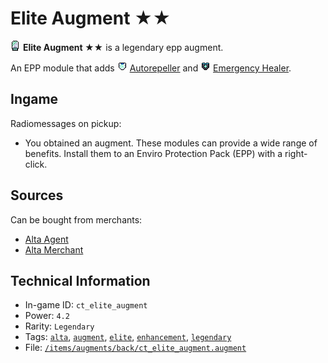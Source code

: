 # Elite Augment ★★

<img src="https://raw.githubusercontent.com/Ceterai/Enternia/main/items/augments/back/ct_elite_augment.png" alt="Elite Augment ★★ icon" loading="lazy" height=16px width="auto" /> **Elite Augment ★★** is a legendary epp augment.

An EPP module that adds <img src="https://raw.githubusercontent.com/Ceterai/Enternia/main/stats/effects/ct_hit_burst/ct_autorepeller.png" alt="Autorepeller icon" loading="lazy" height=16px width="auto" /> [Autorepeller](https://ceterai.github.io/MyEnternia/Wiki/Autorepeller) and <img src="https://raw.githubusercontent.com/Ceterai/Enternia/main/stats/effects/ct_autoeffect/ct_emergency_healer.png" alt="Emergency Healer icon" loading="lazy" height=16px width="auto" /> [Emergency Healer](https://ceterai.github.io/MyEnternia/Wiki/EmergencyHealer).

## Ingame

Radiomessages on pickup:

- You obtained an augment. These modules can provide a wide range of benefits. Install them to an Enviro Protection Pack (EPP) with a right-click.

## Sources

Can be bought from merchants:

- [Alta Agent](https://ceterai.github.io/MyEnternia/Wiki/AltaAgent)
- [Alta Merchant](https://ceterai.github.io/MyEnternia/Wiki/AltaMerchant)

## Technical Information

- In-game ID: `ct_elite_augment`
- Power: `4.2`
- Rarity: `Legendary`
- Tags: [`alta`](https://ceterai.github.io/MyEnternia/Wiki/Tags/Alta), [`augment`](https://ceterai.github.io/MyEnternia/Wiki/Tags/Augment), [`elite`](https://ceterai.github.io/MyEnternia/Wiki/Tags/Elite), [`enhancement`](https://ceterai.github.io/MyEnternia/Wiki/Tags/Enhancement), [`legendary`](https://ceterai.github.io/MyEnternia/Wiki/Tags/Legendary)
- File: [`/items/augments/back/ct_elite_augment.augment`](https://github.com/Ceterai/Enternia/blob/main/items/augments/back/ct_elite_augment.augment)
